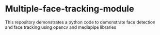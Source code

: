 # Multiple-face-tracking-module
 This repository demonstrates a python code to demonstrate face detection and face tracking using opencv and mediapipe libraries
